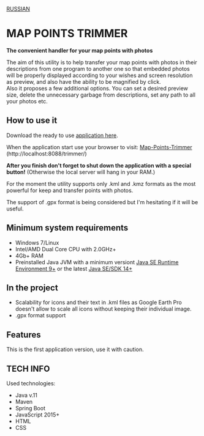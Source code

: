 [RUSSIAN](https://github.com/BAXMYPKA/MAP-POINTS-TRIMMER/blob/master/README_ru.md)

# MAP POINTS TRIMMER
**The convenient handler for your map points with photos**

The aim of this utility is to help transfer your map points with photos in their descriptions from one program to another one so that embedded photos will be properly displayed according to your wishes and screen resolution as preview, and also have the ability to be magnified by click.<br>Also it proposes a few additional options.
You can set a desired preview size, delete the unnecessary garbage from descriptions, set any path to all your photos etc.
 
## How to use it
Download the ready to use [application here](https://github.com/BAXMYPKA/MAP-POINTS-TRIMMER/files/4696182/MAP-POINTS-TRIMMER.zip).

When the application start use your browser to visit: [Map-Points-Trimmer](http://localhost:8088/trimmer/) (http://localhost:8088/trimmer/)

**After you finish don't forget to shut down the application with a special button!** (Otherwise the local server will hang in your RAM.)

For the moment the utility supports only .kml and .kmz formats as the most powerful for keep and transfer points with photos.

The support of .gpx format is being considered but I'm hesitating if it will be useful.

## Minimum system requirements
* Windows 7/Linux
* Intel/AMD Dual Core CPU with 2.0GHz+
* 4Gb+ RAM
* Preinstalled Java JVM with a minimum versiont [Java SE Runtime Environment 9+]( https://www.oracle.com/java/technologies/javase/javase9-archive-downloads.html "Where to download and install") or the latest [Java SE/SDK 14+](https://www.oracle.com/java/technologies/javase-downloads.html)
 
## In the project

* Scalability for icons and their text in .kml files as Google Earth Pro doesn't allow to scale all icons without keeping their individual image.
* .gpx format support

##  Features

This is the first application version, use it with caution.

## TECH INFO

Used technologies:
* Java v.11
* Maven
* Spring Boot
* JavaScript 2015+
* HTML
* CSS
